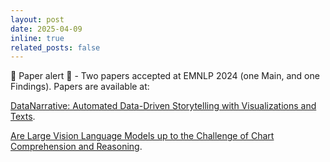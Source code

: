 ```yaml
---
layout: post
date: 2025-04-09
inline: true
related_posts: false
---
```

&#128226; Paper alert &#128276; - Two papers accepted at EMNLP 2024 (one Main, and one Findings). Papers are available at: 

[DataNarrative: Automated Data-Driven Storytelling with Visualizations and Texts](https://aclanthology.org/2024.emnlp-main.1073).

[Are Large Vision Language Models up to the Challenge of Chart Comprehension and Reasoning](https://aclanthology.org/2024.findings-emnlp.191).
